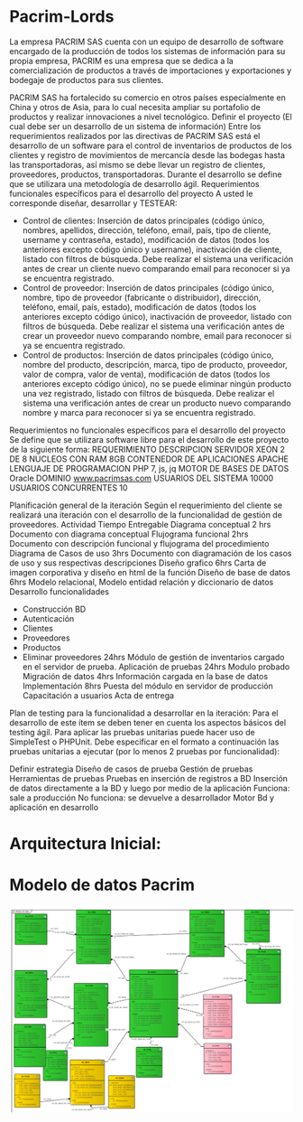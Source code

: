 # Pacrim-Lords
La empresa PACRIM SAS cuenta con un equipo de desarrollo de software encargado de la producción de todos los sistemas de información para su propia empresa, PACRIM es una empresa que se dedica a la comercialización de productos a través de importaciones y exportaciones y bodegaje de productos para sus clientes.

PACRIM SAS ha fortalecido su comercio en otros países especialmente en China y otros de Asia, para lo cual necesita ampliar su portafolio de productos y realizar innovaciones a nivel tecnológico.
Definir el proyecto (El cual debe ser un desarrollo de un sistema de información)
Entre los requerimientos realizados por las directivas de PACRIM SAS está el desarrollo de un software para el control de inventarios de productos de los clientes y registro de movimientos de mercancía desde las bodegas hasta las transportadoras, así mismo se debe llevar un registro de clientes, proveedores, productos, transportadoras. Durante el desarrollo se define que se utilizara una metodología de desarrollo ágil.
Requerimientos funcionales específicos para el desarrollo del proyecto
A usted le corresponde diseñar, desarrollar y TESTEAR:
- Control de clientes: Inserción de datos principales (código único, nombres, apellidos, dirección, teléfono, email, país, tipo de cliente, username y contraseña, estado), modificación de datos (todos los anteriores excepto código único y username), inactivación de cliente, listado con filtros de búsqueda. Debe realizar el sistema una verificación antes de crear un cliente nuevo comparando email para reconocer si ya se encuentra registrado.
- Control de proveedor: Inserción de datos principales (código único, nombre, tipo de proveedor (fabricante o distribuidor), dirección, teléfono, email, país, estado), modificación de datos (todos los anteriores excepto código único), inactivación de proveedor, listado con filtros de búsqueda. Debe realizar el sistema una verificación antes de crear un proveedor nuevo comparando nombre, email para reconocer si ya se encuentra registrado.
- Control de productos: Inserción de datos principales (código único, nombre del producto, descripción, marca, tipo de producto, proveedor, valor de compra, valor de venta), modificación de datos (todos los anteriores excepto código único), no se puede eliminar ningún producto una vez registrado, listado con filtros de búsqueda. Debe realizar el sistema una verificación antes de crear un producto nuevo comparando nombre y marca para reconocer si ya se encuentra registrado.



Requerimientos no funcionales específicos para el desarrollo del proyecto
Se define que se utilizara software libre para el desarrollo de este proyecto de la siguiente forma:
REQUERIMIENTO	DESCRIPCION
SERVIDOR	XEON 2 DE 8 NUCLEOS CON RAM 8GB
CONTENEDOR DE APLICACIONES	APACHE
LENGUAJE DE PROGRAMACION	PHP 7, js, jq
MOTOR DE BASES DE DATOS	Oracle
DOMINIO	www.pacrimsas.com
USUARIOS DEL SISTEMA	10000
USUARIOS CONCURRENTES	10

Planificación general de la iteración
Según el requerimiento del cliente se realizará una iteración con el desarrollo de la funcionalidad de gestión de proveedores.
Actividad	Tiempo	Entregable
Diagrama conceptual	2 hrs	Documento con diagrama conceptual
Flujograma funcional	2hrs	Documento con descripción funcional y flujograma del procedimiento
Diagrama de Casos de uso	3hrs	Documento con diagramación de los casos de uso y sus respectivas descripciones
Diseño grafico	6hrs	Carta de imagen corporativa y diseño en html de la función
Diseño de base de datos	6hrs	Modelo relacional, Modelo entidad relación y diccionario de datos
Desarrollo funcionalidades
-	Construcción BD
-	Autenticación
-	Clientes
-	Proveedores
-	Productos
-	Eliminar proveedores	24hrs	Módulo de gestión de inventarios cargado en el servidor de prueba.
Aplicación de pruebas	24hrs	Modulo probado
Migración de datos	4hrs	Información cargada en la base de datos
Implementación	8hrs	Puesta del módulo en servidor de producción
Capacitación a usuarios
Acta de entrega

Plan de testing para la funcionalidad a desarrollar en la iteración:
Para el desarrollo de este ítem se deben tener en cuenta los aspectos básicos del testing ágil.
Para aplicar las pruebas unitarias puede hacer uso de SimpleTest o PHPUnit.
Debe especificar en el formato a continuación las pruebas unitarias a ejecutar (por lo menos 2 pruebas por funcionalidad):

Definir estrategia	Diseño de casos de prueba	Gestión de pruebas	Herramientas de pruebas
Pruebas en inserción de registros a BD	Inserción de datos directamente a la BD y luego por medio de la aplicación	Funciona: sale a producción
No funciona: se devuelve a desarrollador	Motor Bd y aplicación en desarrollo


# Arquitectura Inicial:


# Modelo de datos Pacrim

![alt text](https://github.com/DaJoInc/Pacrim-Lords/blob/master/ModelodeDatosPacrim100.jpg)
			
